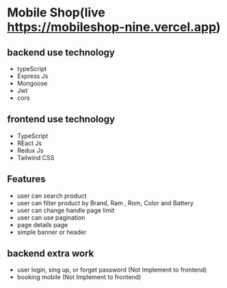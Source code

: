 # Mobile Shop(live https://mobileshop-nine.vercel.app)

## backend use technology

- typeScript
- Express Js
- Mongoose
- Jwt
- cors

## frontend use technology

- TypeScript
- REact Js
- Redux Js
- Tailwind CSS

## Features

- user can search product
- user can filter product by Brand, Ram , Rom, Color and Battery
- user can change handle page limit
- user can use pagination
- page details page
- simple banner or header

## backend extra work

- user login, sing up, or forget password (Not Implement to frontend)
- booking mobile (Not Implement to frontend)
